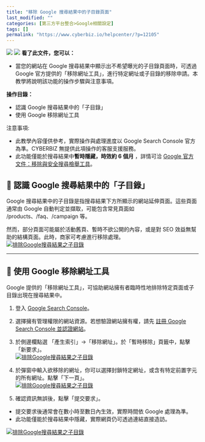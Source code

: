 ```yaml
---
title: "移除 Google 搜尋結果中的子目錄頁面"
last_modified: ""
categories: [第三方平台整合>Google相關設定]
tags: []
permalink: "https://www.cyberbiz.io/helpcenter/?p=12105"
---
```


![](https://www.cyberbiz.io/helpcenter/wp-content/uploads/一般版3.png)
![](https://www.cyberbiz.io/helpcenter/wp-content/uploads/PLUS版3.png)
**看了此文件，您可以：**  

* 當您的網站在 Google 搜尋結果中顯示出不希望曝光的子目錄頁面時，可透過 Google 官方提供的「移除網址工具」，進行特定網址或子目錄的移除申請。本教學將說明該功能的操作步驟與注意事項。

**操作目錄：**

* 認識 Google 搜尋結果中的「子目錄」
* 使用 Google 移除網址工具

注意事項:  

* 此教學內容僅供參考，實際操作與處理進度以 Google Search Console 官方為準。CYBERBIZ 無提供此項操作的客服支援服務。
* 此功能僅能於搜尋結果中**暫時隱藏，時效約 6 個月** ，詳情可洽 [Google 官方文件：移除與安全搜尋檢舉工具](https://support.google.com/webmasters/answer/9689846)。

## 📌 認識 Google 搜尋結果中的「子目錄」


Google 搜尋結果中的子目錄是指搜尋結果下方所顯示的網站延伸頁面。這些頁面通常由 Google 自動判定並擷取，可能包含常見頁面如
/products、/faq、/campaign 等。  

然而，部分頁面可能屬於活動舊頁、暫時不欲公開的內容，或是對 SEO 效益無幫助的結構頁面。此時，商家可考慮進行移除處理。  
[![排除Google搜尋結果之子目錄](https://www.cyberbiz.io/support/wp-content/uploads/2022/01/排除Google搜尋結果之子目錄1.png)](https://www.cyberbiz.io/support/wp-content/uploads/2022/01/排除Google搜尋結果之子目錄1.png)  

* * *

## 📌 使用 Google 移除網址工具


Google 提供的「移除網址工具」，可協助網站擁有者臨時性地排除特定頁面或子目錄出現在搜尋結果中。  


1. 登入 [Google Search Console](https://search.google.com/search-console/about)。


2. 選擇擁有管理權限的網站資源。若想驗證網站擁有權，請先 [註冊 Google Search Console 並認證網站](https://www.cyberbiz.io/helpcenter/?p=3375)。


3. 於側邊欄點選 「產生索引」→「移除網址」。於「暫時移除」頁籤中，點擊「新要求」。  
[![排除Google搜尋結果之子目錄](https://www.cyberbiz.io/support/wp-content/uploads/移除-Google-搜尋結果中的子目錄頁面03.png)](https://www.cyberbiz.io/support/wp-content/uploads/移除-Google-搜尋結果中的子目錄頁面03.png)

4. 於彈窗中輸入欲移除的網址，你可以選擇封鎖特定網址，或含有特定前置字元的所有網址。點擊「下一頁」。   
[![排除Google搜尋結果之子目錄](https://www.cyberbiz.io/support/wp-content/uploads/移除-Google-搜尋結果中的子目錄頁面04.png)](https://www.cyberbiz.io/support/wp-content/uploads/移除-Google-搜尋結果中的子目錄頁面04.png)

5. 確認資訊無誤後，點擊「提交要求」。 
* 提交要求後通常會在數小時至數日內生效，實際時間依 Google 處理為準。
* 此功能僅能於搜尋結果中隱藏，實際網頁仍可透過連結直接造訪。

[![排除Google搜尋結果之子目錄](https://www.cyberbiz.io/support/wp-content/uploads/移除-Google-搜尋結果中的子目錄頁面05.png)](https://www.cyberbiz.io/support/wp-content/uploads/移除-Google-搜尋結果中的子目錄頁面05.png)

